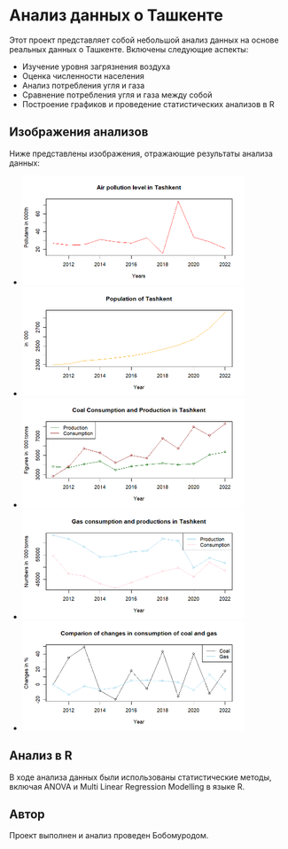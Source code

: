 # Анализ данных о Ташкенте

Этот проект представляет собой небольшой анализ данных на основе реальных данных о Ташкенте. Включены следующие аспекты:

- Изучение уровня загрязнения воздуха
- Оценка численности населения
- Анализ потребления угля и газа
- Сравнение потребления угля и газа между собой
- Построение графиков и проведение статистических анализов в R

## Изображения анализов

Ниже представлены изображения, отражающие результаты анализа данных:

- <img src="./img/air.png" alt="График уровня загрязнения воздуха в Ташкенте" width="400">
- <img src="./img/population.png" alt="График изменения численности населения Ташкента" width="400">
- <img src="./img/coal.png" alt="График потребления угля в Ташкенте" width="400">
- <img src="./img/gas.png" alt="График потребления газа в Ташкенте" width="400">
- <img src="./img/gas_vs_coal.png" alt="График сравнения индексных значений потребления газа и угля в Ташкенте" width="400">

## Анализ в R

В ходе анализа данных были использованы статистические методы, включая ANOVA и Multi Linear Regression Modelling в языке R.


## Автор

Проект выполнен и анализ проведен Бобомуродом.
